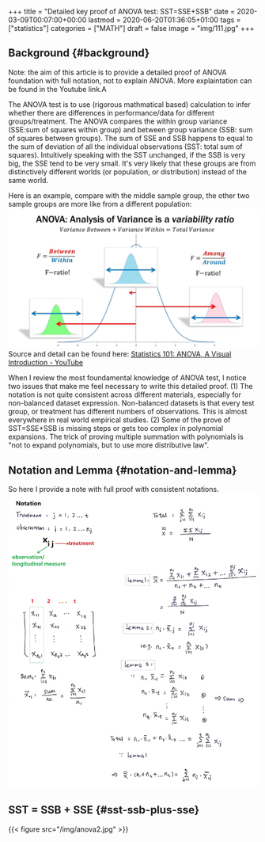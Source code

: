 +++
title = "Detailed key proof of ANOVA test: SST=SSE+SSB"
date = 2020-03-09T00:07:00+00:00
lastmod = 2020-06-20T01:36:05+01:00
tags = ["statistics"]
categories = ["MATH"]
draft = false
image = "img/111.jpg"
+++

## Background {#background}

Note: the aim of this article is to provide a detailed proof of ANOVA foundation with full notation,
not to explain ANOVA. More explaintation can be found in the Youtube link.A

The ANOVA test is to use (rigorous mathmatical based) calculation to infer
whether there are differences in performance/data for different groups/treatment.
The ANOVA compares the within group variance (SSE:sum of squares within group) and between group variance (SSB: sum of squares between groups). The sum of SSE and SSB happens to equal
to the sum of deviation of all the individual observations (SST: total sum of
squares). Intuitively speaking with the SST unchanged, if the SSB is very big, the SSE tend to be very small. It's
very likely that these groups are from distinctively different worlds (or
population, or distribution) instead of the same world.

Here is an example, compare with the middle sample group, the other two sample
groups are more like from a different population:
![](/img/anova3.jpg)
Source and detail can be found here: [Statistics 101: ANOVA, A Visual Introduction - YouTube](https://www.youtube.com/watch?v=0Vj2V2qRU10)

When I review the most foundamental knowledge of ANOVA test, I
notice two issues that make me feel necessary to write this detailed proof.
(1) The notation is not quite consistent across different materials,
especially for non-balanced dataset expression. Non-balanced datasets is that
every test group, or treatment has different numbers of observations. This is
almost everywhere in real world empirical studies.
(2)  Some of the prove of SST=SSE+SSB is missing steps or gets too complex in
polynomial expansions. The trick of proving multiple summation with polynomials
is "not to expand polynomials, but to use more distributive law".


## Notation and Lemma {#notation-and-lemma}

So here I provide a note with full proof with consistent notations.
![](/img/anova1.jpg)


## SST = SSB + SSE {#sst-ssb-plus-sse}

{{< figure src="/img/anova2.jpg" >}}

